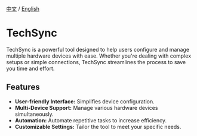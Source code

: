 [中文](https://github.com/WeCanSTU/TechSync/blob/main/README_CN.md) / [English](https://github.com/WeCanSTU/TechSync/blob/main/README.md)
# TechSync
TechSync is a powerful tool designed to help users configure and manage multiple hardware devices with ease. Whether you're dealing with complex setups or simple connections, TechSync streamlines the process to save you time and effort.

## Features
- **User-friendly Interface:** Simplifies device configuration.
- **Multi-Device Support:** Manage various hardware devices simultaneously.
- **Automation:** Automate repetitive tasks to increase efficiency.
- **Customizable Settings:** Tailor the tool to meet your specific needs.
